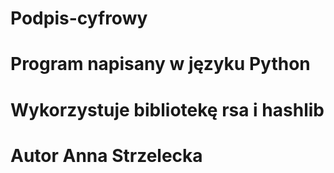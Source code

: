 # Podpis-cyfrowy
# Program napisany w języku Python
# Wykorzystuje bibliotekę rsa i hashlib
# Autor Anna Strzelecka
